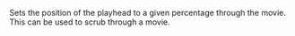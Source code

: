 Sets the position of the playhead to a given percentage through the movie. This can be used to scrub through a movie. 
